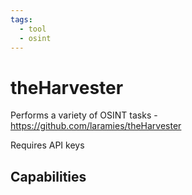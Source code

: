 ```yaml
---
tags:
  - tool
  - osint
---
```

# theHarvester

Performs a variety of OSINT tasks - https://github.com/laramies/theHarvester

Requires API keys

## Capabilities

```bash

```
